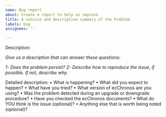 ```yaml
---
name: Bug report
about: Create a report to help us improve
title: A concise and descriptive summary of the Problem
labels: bug
assignees: ''

---
```


Description:

_Give us a description that can answer these questions:_

_1- Does the problem persist?_
_2- Describe how to reproduce the issue, if possible. If not, describe why._

Detailed description:
• What is happening?
• What did you expect to happen?
• What have you tried?
• What version of ecChronos are you using?
• Was the problem detected during an upgrade or downgrade procedure?
• Have you checked the ecChronos documents?
• What do YOU think is the issue (optional)?
• Anything else that is worth being noted (optional)?
